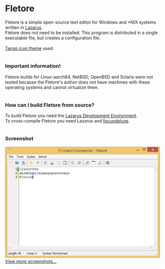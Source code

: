 # Fletore
Fletore is a simple open-source text editor for Windows and \*NIX systems written in [Lazarus](https://lazarus-ide.org).
<br>
Fletore does not need to be installed. This program is distributed in a single executable file, but creates a configuration file.<br><br>
[Tango icon theme](http://tango.freedesktop.org) used.
<br>
#
### Important information!
Fletore builds for Linux-aarch64, NetBSD, OpenBSD and Solaris were not tested because the Fletore's author does not have machines with these operating systems and cannot virtualize them.
<br>
#
### How can I build Fletore from source?
To build Fletore you need the [Lazarus Development Environment](https://lazarus-ide.org).<br>
To cross-compile Fletore you need Lazarus and [fpcupdeluxe](https://github.com/LongDirtyAnimAlf/fpcupdeluxe).
<br>
#
### Screenshot
![Fletore screenshot](screenshots/windows.png)<br>
[View more screenshots...](/screenshots)
